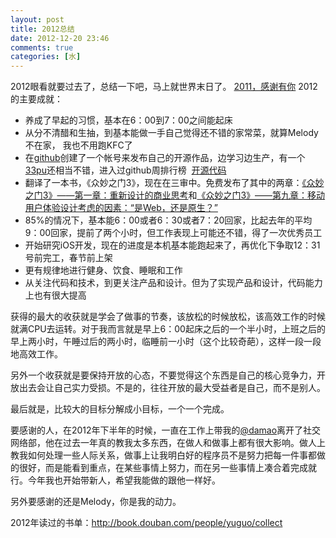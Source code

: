 ```yaml
---
layout: post
title: 2012总结
date: 2012-12-20 23:46
comments: true
categories: [水]
---
```


2012眼看就要过去了，总结一下吧，马上就世界末日了。
<a href="http://yuguo.us/weblog/2011-thank-you-melody/">2011，感谢有你</a>
2012的主要成就：
<ul>
	<li>养成了早起的习惯，基本在6：00到7：00之间能起床</li>
	<li>从分不清醋和生抽，到基本能做一手自己觉得还不错的家常菜，就算Melody不在家， 我也不用跑KFC了</li>
	<li>在<a href="https://github.com/yuguo/">github</a>创建了一个帐号来发布自己的开源作品，边学习边生产，有一个<a href="https://github.com/yuguo/33pu">33pu</a>还相当不错，进入过github周排行榜  <a href="http://yuguo.us/weblog/open-source-code/">开源代码</a></li>
	<li>翻译了一本书，《众妙之门3》，现在在三审中。免费发布了其中的两章：<a title="Permalink to 《众妙之门3》——第一章：重新设计的商业思考" href="http://yuguo.us/weblog/the-business-side-of-redesign/" rel="bookmark">《众妙之门3》——第一章：重新设计的商业思考</a>和<a title="Permalink to 《众妙之门3》——第九章：移动用户体验设计考虑的因素：“是Web，还是原生？”" href="http://yuguo.us/weblog/web-or-native-2/" rel="bookmark">《众妙之门3》——第九章：移动用户体验设计考虑的因素：“是Web，还是原生？”</a></li>
	<li>85%的情况下，基本能6：00或者6：30或者7：20回家，比起去年的平均9：00回家，提前了两个小时，但工作表现上可能还不错，得了一次优秀员工</li>
	<li>开始研究iOS开发，现在的进度是本机基本能跑起来了，再优化下争取12：31号前完工，春节前上架</li>
	<li>更有规律地进行健身、饮食、睡眠和工作</li>
	<li>从关注代码和技术，到更关注产品和设计。但为了实现产品和设计，代码能力上也有很大提高</li></ul>
获得的最大的收获就是学会了做事的节奏，该放松的时候放松，该高效工作的时候就满CPU去运转。对于我而言就是早上6：00起床之后的一个半小时，上班之后的早上两小时，午睡过后的两小时，临睡前一小时（这个比较奇葩），这样一段一段地高效工作。

另外一个收获就是要保持开放的心态，不要觉得这个东西是自己的核心竞争力，开放出去会让自己实力受损。不是的，往往开放的最大受益者是自己，而不是别人。

最后就是，比较大的目标分解成小目标，一个一个完成。

要感谢的人，在2012年下半年的时候，一直在工作上带我的<a href="http://ooxx.me/">@damao</a>离开了社交网络部，他在过去一年真的教我太多东西，在做人和做事上都有很大影响。做人上教我如何处理一些人际关系，做事上让我明白好的程序员不是努力把每一件事都做的很好，而是能看到重点，在某些事情上努力，而在另一些事情上凑合着完成就行。今年我也开始带新人，希望我能做的跟他一样好。

另外要感谢的还是Melody，你是我的动力。

2012年读过的书单：<a href="http://book.douban.com/people/yuguo/collect">http://book.douban.com/people/yuguo/collect</a>

